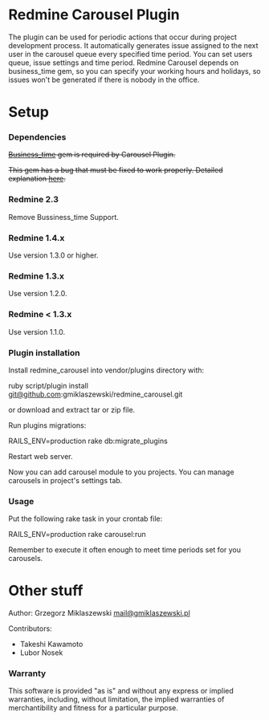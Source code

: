 # Redmine Carousel Plugin

The plugin can be used for periodic actions that occur during project development process. It automatically generates issue assigned to the next user in the carousel queue every specified time period. You can set users queue, issue settings and time period. Redmine Carousel depends on business_time gem, so you can specify your working hours and holidays, so issues won't be generated if there is nobody in the office.

# Setup

### Dependencies

~~[Business_time](https://github.com/bokmann/business_time) gem is required by Carousel Plugin.~~

~~This gem has a bug that must be fixed to work properly. Detailed explanation [here](https://github.com/bokmann/business_time/issues#issue/4).~~

### Redmine 2.3

Remove Bussiness_time Support.

### Redmine 1.4.x

Use version 1.3.0 or higher.

### Redmine 1.3.x

Use version 1.2.0.

### Redmine < 1.3.x

Use version 1.1.0.

### Plugin installation

Install redmine_carousel into vendor/plugins directory with:

  ruby script/plugin install git@github.com:gmiklaszewski/redmine_carousel.git 

or download and extract tar or zip file.

Run plugins migrations:

  RAILS_ENV=production rake db:migrate_plugins

Restart web server.

Now you can add carousel module to you projects. You can manage carousels in project's settings tab.

### Usage

Put the following rake task in your crontab file:

  RAILS_ENV=production rake carousel:run

Remember to execute it often enough to meet time periods set for you carousels.

# Other stuff

Author:	Grzegorz Miklaszewski <mail@gmiklaszewski.pl>

Contributors:

* Takeshi Kawamoto
* Lubor Nosek

### Warranty

This software is provided "as is" and without any express or implied warranties, including, without limitation, the implied warranties of merchantibility and fitness for a particular purpose.
